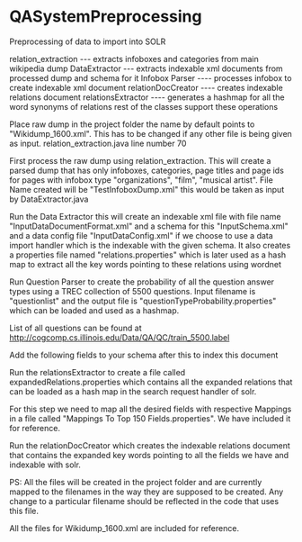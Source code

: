 # QASystemPreprocessing
Preprocessing of data to import into SOLR

relation_extraction --- extracts infoboxes and categories from main wikipedia dump
DataExtractor --- extracts indexable xml documents from processed dump and schema for it
Infobox Parser ---- processes infobox to create indexable xml document
relationDocCreator ---- creates indexable relations document
relationsExtractor ---- generates a hashmap for all the word synonyms of relations
rest of the classes support these operations

Place raw dump in the project folder the name by default points to "Wikidump_1600.xml". This has to be changed if any other file is being given as input. relation_extraction.java line number 70

First process the raw dump using relation_extraction. This will create a parsed dump that has only infoboxes, categories, page titles and page ids for pages with infobox type "organizations", "film", "musical artist". File Name created will be "TestInfoboxDump.xml" this would be taken as input by DataExtractor.java

Run the Data Extractor this will create an indexable xml file with file name "InputDataDocumentFormat.xml" and a schema for this "InputSchema.xml" and a data config file "InputDataConfig.xml" if we choose to use a data import handler which is the indexable with the given schema. It also creates a properties file named "relations.properties" which is later used as a hash map to extract all the key words pointing to these relations using wordnet

Run Question Parser to create the probability of all the question answer types using a TREC collection of 5500 questions. Input filename is "questionlist" and the output file is "questionTypeProbability.properties" which can be loaded and used as a hashmap.

List of all questions can be found at
http://cogcomp.cs.illinois.edu/Data/QA/QC/train_5500.label

Add the following fields to your schema after this to index this document

<field name="fieldid" type="text_general_custom" indexed="true" stored="true" multiValued="false"/>
<field name="relations" type="text_general_custom_2" indexed="true" stored="true" multiValued="false"/>	
<field name="entity" type="text_general" indexed="true" stored="true" multiValued="false"/>
<field name="count" type="int" indexed="true" stored="true" multiValued="false"/>

Run the relationsExtractor to create a file called expandedRelations.properties which contains all the expanded relations that can be loaded as a hash map in the search request handler of solr.

For this step we need to map all the desired fields with respective Mappings in a file called "Mappings To Top 150 Fields.properties". We have included it for reference.

Run the relationDocCreator which creates the indexable relations document that contains the expanded key words pointing to all the fields we have and indexable with solr.

PS: All the files will be created in the project folder and are currently mapped to the filenames in the way they are supposed to be created. Any change to a particular filename should be reflected in the code that uses this file.

All the files for Wikidump_1600.xml are included for reference.


